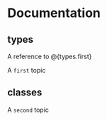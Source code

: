 # Documentation

## types

A reference to @{types.first}

A `first` topic

## classes

A `second` topic
